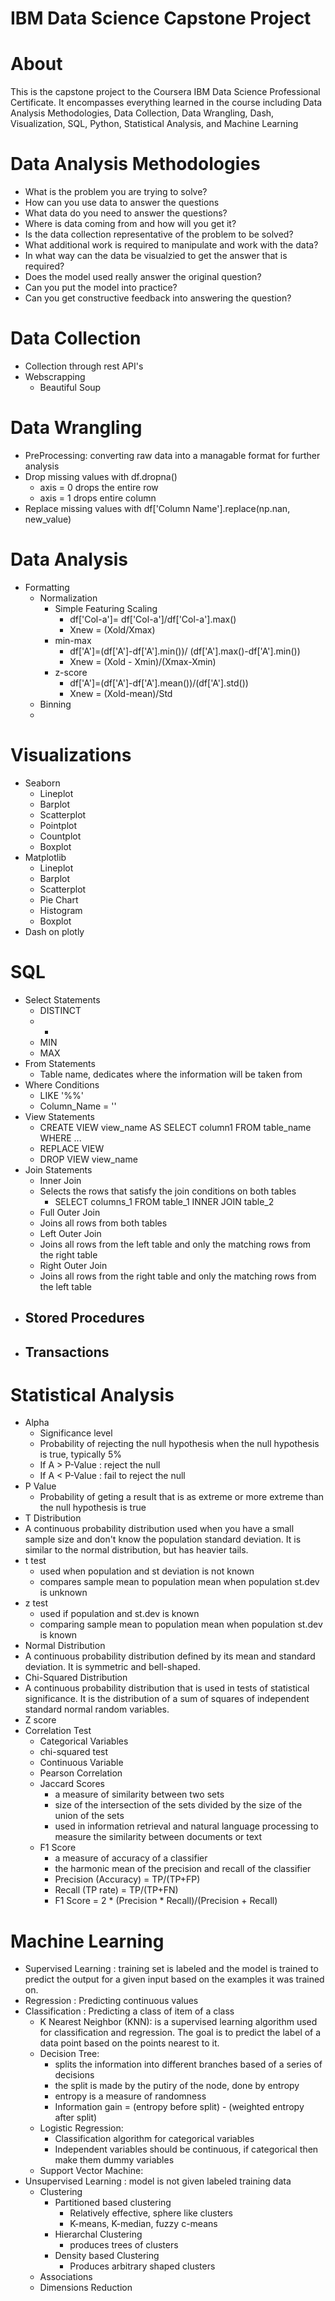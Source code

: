 # IBM Data Science Capstone Project

# About
This is the capstone project to the Coursera IBM Data Science Professional Certificate. It encompasses everything learned in the course including Data Analysis Methodologies, Data Collection, Data Wrangling, Dash, Visualization, SQL, Python, Statistical Analysis, and Machine Learning

# Data Analysis Methodologies 
  - What is the problem you are trying to solve?
  - How can you use data to answer the questions 
  - What data do you need to answer the questions?
  - Where is data coming from and how will you get it?
  - Is the data collection representative of the problem to be solved?
  - What additional work is required to manipulate and work with the data?
  - In what way can the data be visualzied to get the answer that is required?
  - Does the model used really answer the original question?
  - Can you put the model into practice?
  - Can you get constructive feedback into answering the question?
# Data Collection 
  - Collection through rest API's
  - Webscrapping 
    - Beautiful Soup
# Data Wrangling 
  - PreProcessing: converting raw data into a managable format for further analysis
  - Drop missing values with df.dropna()
    - axis = 0 drops the entire row
    - axis = 1 drops entire column 
  - Replace missing values with df['Column Name'].replace(np.nan, new_value)
# Data Analysis 
  - Formatting 
    - Normalization 
      - Simple Featuring Scaling 
        - df['Col-a']= df['Col-a']/df['Col-a'].max()
        - Xnew = (Xold/Xmax)
      - min-max
        - df['A']=(df['A']-df['A'].min())/ (df['A'].max()-df['A'].min())
        - Xnew = (Xold - Xmin)/(Xmax-Xmin)
      - z-score
        - df['A']=(df['A']-df['A'].mean())/(df['A'].std())
        - Xnew = (Xold-mean)/Std
     - Binning 
     - 
# Visualizations 
  - Seaborn
    - Lineplot
    - Barplot
    - Scatterplot 
    - Pointplot 
    - Countplot
    - Boxplot
  - Matplotlib
    - Lineplot
    - Barplot
    - Scatterplot
    - Pie Chart
    - Histogram
    - Boxplot
  - Dash on plotly
# SQL
  - Select Statements
    - DISTINCT
    - * 
    - MIN
    - MAX
  - From Statements 
    - Table name, dedicates where the information will be taken from 
  - Where Conditions 
    - LIKE '%%' 
    - Column_Name = ''
  - View Statements
    - CREATE VIEW view_name AS SELECT column1 FROM table_name WHERE ... 
    - REPLACE VIEW 
    - DROP VIEW view_name  
  - Join Statements 
     - Inner Join 
      - Selects the rows that satisfy the join conditions on both tables 
        - SELECT columns_1 FROM table_1 INNER JOIN table_2 
     - Full Outer Join
      - Joins all rows from both tables 
     - Left Outer Join 
      - Joins all rows from the left table and only the matching rows from the right table 
     - Right Outer Join 
      - Joins all rows from the right table and only the matching rows from the left table 
  - Stored Procedures 
    - 
  - Transactions
    - 
# Statistical Analysis
  - Alpha
    - Significance level
    - Probability of rejecting the null hypothesis when the null hypothesis is true, typically 5%
    - If A > P-Value : reject the null
    - If A < P-Value : fail to reject the null 
  - P Value 
    - Probability of geting a result that is as extreme or more extreme than the null hypothesis is true 
  - T Distribution
   - A continuous probability distribution used when you have a small sample size and don't know the population standard deviation. It is       similar to the normal distribution, but has heavier tails.
   - t test 
     - used when population and st deviation is not known
     - compares sample mean to population mean when population st.dev is unknown
   - z test 
     - used if population and st.dev is known 
     - comparing sample mean to population mean when population st.dev is known
  - Normal Distribution
   - A continuous probability distribution defined by its mean and standard deviation. It is symmetric and bell-shaped.
  - Chi-Squared Distribution
   - A continuous probability distribution that is used in tests of statistical significance. It is the distribution of a sum of squares of independent standard normal random variables.
  - Z score 
  - Correlation Test 
    - Categorical Variables 
     - chi-squared test 
    - Continuous Variable 
     - Pearson Correlation
     - Jaccard Scores 
       - a measure of similarity between two sets 
       - size of the intersection of the sets divided by the size of the union of the sets
       - used in information retrieval and natural language processing to measure the similarity between documents or text
     - F1 Score 
       - a measure of accuracy of a classifier 
       - the harmonic mean of the precision and recall of the classifier
        - Precision (Accuracy) = TP/(TP+FP)
        - Recall (TP rate) = TP/(TP+FN)
        - F1 Score = 2 * (Precision * Recall)/(Precision + Recall)
# Machine Learning 
  - Supervised Learning : training set is labeled and the model is trained to predict the output for a given input based on the examples it was trained on.
  - Regression : Predicting continuous values 
   - Classification : Predicting a class of item of a class 
      - K Nearest Neighbor (KNN): is a supervised learning algorithm used for classification and regression. The goal is to predict the label of a data point based on the points nearest to it. 
      - Decision Tree: 
        - splits the information into different branches based of a series of decisions 
        - the split is made by the putiry of the node, done by entropy 
        -  entropy is a measure of randomness 
        -  Information gain = (entropy before split) - (weighted entropy after split) 
      - Logistic Regression: 
         - Classification algorithm for categorical variables 
         - Independent variables should be continuous, if categorical then make them dummy variables 
      - Support Vector Machine:
 - Unsupervised Learning : model is not given labeled training data 
   - Clustering 
     - Partitioned based clustering 
       - Relatively effective, sphere like clusters 
       - K-means, K-median, fuzzy c-means 
     - Hierarchal Clustering 
       - produces trees of clusters 
     - Density based Clustering 
       - Produces arbitrary shaped clusters 
   - Associations 
   - Dimensions Reduction 
